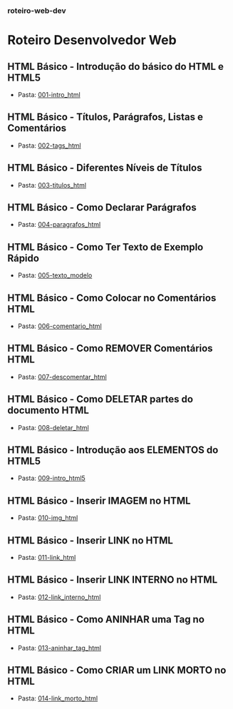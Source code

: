 ### roteiro-web-dev
# Roteiro Desenvolvedor Web

## HTML Básico - Introdução do básico do HTML e HTML5
* Pasta: [001-intro_html](/001-intro_html)

## HTML Básico - Títulos, Parágrafos, Listas e Comentários
* Pasta: [002-tags_html](/002-tags_html)

## HTML Básico - Diferentes Níveis de Títulos
* Pasta: [003-titulos_html](/003-titulos_html)

## HTML Básico - Como Declarar Parágrafos
* Pasta: [004-paragrafos_html](/004-paragrafos_html)

## HTML Básico - Como Ter Texto de Exemplo Rápido
* Pasta: [005-texto_modelo](/005-texto_modelo)

## HTML Básico - Como Colocar no Comentários HTML
* Pasta: [006-comentario_html](/006-comentario_html)

## HTML Básico - Como REMOVER Comentários HTML
* Pasta: [007-descomentar_html](/007-descomentar_html)

## HTML Básico - Como DELETAR partes do documento HTML
* Pasta: [008-deletar_html](/008-deletar_html)

## HTML Básico - Introdução aos ELEMENTOS do HTML5
* Pasta: [009-intro_html5](/009-intro_html5)

## HTML Básico - Inserir IMAGEM no HTML
* Pasta: [010-img_html](/010-img_html)

## HTML Básico - Inserir LINK no HTML
* Pasta: [011-link_html](/011-link_html)

## HTML Básico - Inserir LINK INTERNO no HTML
* Pasta: [012-link_interno_html](/012-link_interno_html)

## HTML Básico - Como ANINHAR uma Tag no HTML
* Pasta: [013-aninhar_tag_html](/013-aninhar_tag_html)

## HTML Básico - Como CRIAR um LINK MORTO no HTML
* Pasta: [014-link_morto_html](/014-link_morto_html)









































































